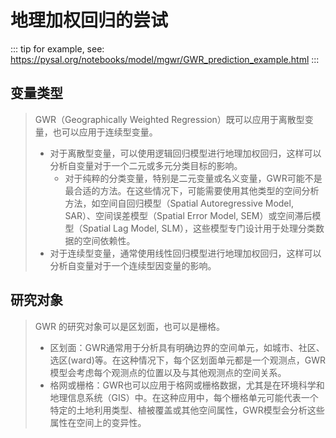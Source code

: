 # 地理加权回归的尝试
::: tip
for example, see: https://pysal.org/notebooks/model/mgwr/GWR_prediction_example.html 
:::
## 变量类型
> GWR（Geographically Weighted Regression）既可以应用于离散型变量，也可以应用于连续型变量。
> - 对于离散型变量，可以使用逻辑回归模型进行地理加权回归，这样可以分析自变量对于一个二元或多元分类目标的影响。
>   - 对于纯粹的分类变量，特别是二元变量或名义变量，GWR可能不是最合适的方法。在这些情况下，可能需要使用其他类型的空间分析方法，如空间自回归模型（Spatial Autoregressive Model, SAR）、空间误差模型（Spatial Error Model, SEM）或空间滞后模型（Spatial Lag Model, SLM），这些模型专门设计用于处理分类数据的空间依赖性。
> - 对于连续型变量，通常使用线性回归模型进行地理加权回归，这样可以分析自变量对于一个连续型因变量的影响。

## 研究对象
> GWR 的研究对象可以是区划面，也可以是栅格。
> - 区划面：GWR通常用于分析具有明确边界的空间单元，如城市、社区、选区(ward)等。在这种情况下，每个区划面单元都是一个观测点，GWR模型会考虑每个观测点的位置以及与其他观测点的空间关系。
> - 格网或栅格：GWR也可以应用于格网或栅格数据，尤其是在环境科学和地理信息系统（GIS）中。在这种应用中，每个栅格单元可能代表一个特定的土地利用类型、植被覆盖或其他空间属性，GWR模型会分析这些属性在空间上的变异性。


